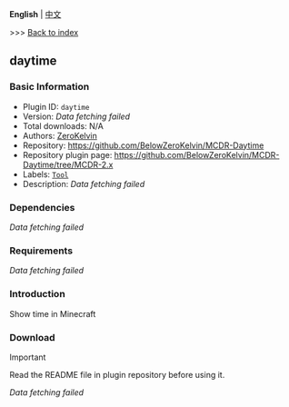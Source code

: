 **English** | [中文](readme-zh_cn.md)

\>\>\> [Back to index](/readme.md)

## daytime

### Basic Information

- Plugin ID: `daytime`
- Version: *Data fetching failed*
- Total downloads: N/A
- Authors: [ZeroKelvin](https://github.com/BelowZeroKelvin)
- Repository: https://github.com/BelowZeroKelvin/MCDR-Daytime
- Repository plugin page: https://github.com/BelowZeroKelvin/MCDR-Daytime/tree/MCDR-2.x
- Labels: [`Tool`](/labels/tool/readme.md)
- Description: *Data fetching failed*

### Dependencies

*Data fetching failed*

### Requirements

*Data fetching failed*

### Introduction

Show time in Minecraft

### Download

> [!IMPORTANT]
> Read the README file in plugin repository before using it.

*Data fetching failed*


